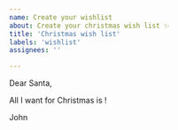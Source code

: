 ```yaml
---
name: Create your wishlist
about: Create your christmas wish list ✨
title: 'Christmas wish list'
labels: 'wishlist'
assignees: ''

---
```


Dear Santa,

All I want for Christmas is <!-- What's your wish? -->!

John
